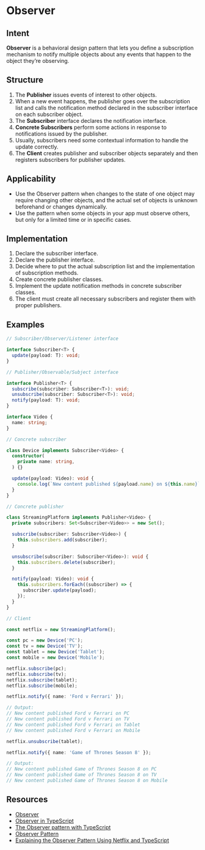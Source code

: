 # Observer

## Intent

**Observer** is a behavioral design pattern that lets you define a
subscription mechanism to notify multiple objects about any
events that happen to the object they’re observing.

## Structure

1. The **Publisher** issues events of interest to other objects.
2. When a new event happens, the publisher goes over the subscription
list and calls the notification method declared in the
subscriber interface on each subscriber object.
3. The **Subscriber** interface declares the notification interface.
4. **Concrete Subscribers** perform some actions in response to
notifications issued by the publisher.
5. Usually, subscribers need some contextual information to handle
the update correctly.
6. The **Client** creates publisher and subscriber objects separately
and then registers subscribers for publisher updates.

## Applicability

- Use the Observer pattern when changes to the state of one
object may require changing other objects, and the actual set
of objects is unknown beforehand or changes dynamically.
- Use the pattern when some objects in your app must observe
others, but only for a limited time or in specific cases.

## Implementation

1. Declare the subscriber interface.
2. Declare the publisher interface.
3. Decide where to put the actual subscription list and the implementation
of subscription methods.
4. Create concrete publisher classes.
5. Implement the update notification methods in concrete subscriber
classes.
6. The client must create all necessary subscribers and register
them with proper publishers.

## Examples

```typescript
// Subscriber/Observer/Listener interface

interface Subscriber<T> {
  update(payload: T): void;
}

// Publisher/Observable/Subject interface

interface Publisher<T> {
  subscribe(subscriber: Subscriber<T>): void;
  unsubscribe(subscriber: Subscriber<T>): void;
  notify(payload: T): void;
}

interface Video {
  name: string;
}

// Concrete subscriber

class Device implements Subscriber<Video> {
  constructor(
    private name: string,
  ) {}

  update(payload: Video): void {
    console.log(`New content published ${payload.name} on ${this.name}`);
  }
}

// Concrete publisher

class StreamingPlatform implements Publisher<Video> {
  private subscribers: Set<Subscriber<Video>> = new Set();

  subscribe(subscriber: Subscriber<Video>) {
    this.subscribers.add(subscriber);
  }

  unsubscribe(subscriber: Subscriber<Video>): void {
    this.subscribers.delete(subscriber);
  }

  notify(payload: Video): void {
    this.subscribers.forEach((subscriber) => {
      subscriber.update(payload);
    });
  }
}

// Client

const netflix = new StreamingPlatform();

const pc = new Device('PC');
const tv = new Device('TV');
const tablet = new Device('Tablet');
const mobile = new Device('Mobile');

netflix.subscribe(pc);
netflix.subscribe(tv);
netflix.subscribe(tablet);
netflix.subscribe(mobile);

netflix.notify({ name: 'Ford v Ferrari' });

// Output:
// New content published Ford v Ferrari on PC
// New content published Ford v Ferrari on TV
// New content published Ford v Ferrari on Tablet
// New content published Ford v Ferrari on Mobile

netflix.unsubscribe(tablet);

netflix.notify({ name: 'Game of Thrones Season 8' });

// Output:
// New content published Game of Thrones Season 8 on PC
// New content published Game of Thrones Season 8 on TV
// New content published Game of Thrones Season 8 on Mobile
```

## Resources

- [Observer](https://refactoring.guru/design-patterns/observer)
- [Observer in TypeScript](https://www.devmaking.com/learn/design-patterns/observer-pattern/typescript/)
- [The Observer pattern with TypeScript](https://wanago.io/2020/01/20/javascript-design-patterns-observer-typescript/)
- [Observer Pattern](https://sbcode.net/typescript/observer/)
- [Explaining the Observer Pattern Using Netflix and TypeScript](https://betterprogramming.pub/explaining-the-observer-pattern-using-netflix-and-typescript-afbbff219c4d)
